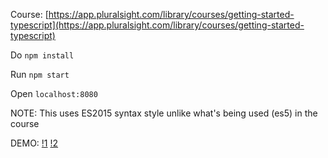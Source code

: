 Course: [https://app.pluralsight.com/library/courses/getting-started-typescript](https://app.pluralsight.com/library/courses/getting-started-typescript)

Do `npm install`

Run `npm start`

Open `localhost:8080`

NOTE: This uses ES2015 syntax style unlike what's being used (es5) in the course

DEMO:
[!1](images/1.png)
[!2](images/2.png)